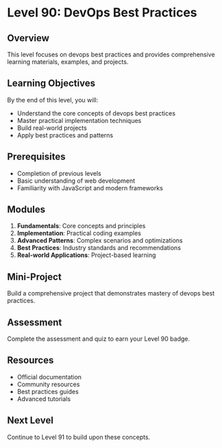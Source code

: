 # Level 90: DevOps Best Practices

## Overview
This level focuses on devops best practices and provides comprehensive learning materials, examples, and projects.

## Learning Objectives
By the end of this level, you will:
- Understand the core concepts of devops best practices
- Master practical implementation techniques
- Build real-world projects
- Apply best practices and patterns

## Prerequisites
- Completion of previous levels
- Basic understanding of web development
- Familiarity with JavaScript and modern frameworks

## Modules
1. **Fundamentals**: Core concepts and principles
2. **Implementation**: Practical coding examples
3. **Advanced Patterns**: Complex scenarios and optimizations
4. **Best Practices**: Industry standards and recommendations
5. **Real-world Applications**: Project-based learning

## Mini-Project
Build a comprehensive project that demonstrates mastery of devops best practices.

## Assessment
Complete the assessment and quiz to earn your Level 90 badge.

## Resources
- Official documentation
- Community resources
- Best practices guides
- Advanced tutorials

## Next Level
Continue to Level 91 to build upon these concepts.
